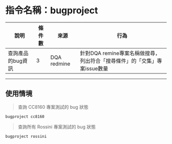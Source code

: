 # 指令名稱：bugproject

| 說明 | 條件數 | 來源 | 行為 |
| -| - | - | - |
|  查詢產品的bug資訊  | 3 | DQA redmine |針對DQA remine專案名稱做搜尋，列出符合「搜尋條件」的「交集」專案issue數量 |

***
## 使用情境 
>查詢 CC8160 專案測試的 bug 狀態

```
bugproject cc8160
```
>查詢所有 Rossini 專案測試的 bug 狀態

```
bugproject rossini

```





































